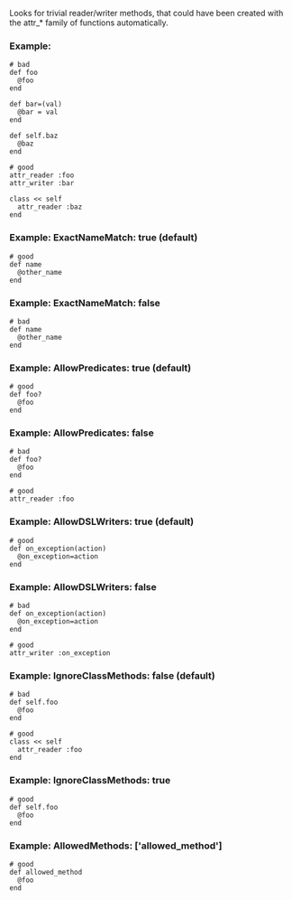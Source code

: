 Looks for trivial reader/writer methods, that could
have been created with the attr_* family of functions automatically.

### Example:
    # bad
    def foo
      @foo
    end

    def bar=(val)
      @bar = val
    end

    def self.baz
      @baz
    end

    # good
    attr_reader :foo
    attr_writer :bar

    class << self
      attr_reader :baz
    end

### Example: ExactNameMatch: true (default)
    # good
    def name
      @other_name
    end

### Example: ExactNameMatch: false
    # bad
    def name
      @other_name
    end

### Example: AllowPredicates: true (default)
    # good
    def foo?
      @foo
    end

### Example: AllowPredicates: false
    # bad
    def foo?
      @foo
    end

    # good
    attr_reader :foo

### Example: AllowDSLWriters: true (default)
    # good
    def on_exception(action)
      @on_exception=action
    end

### Example: AllowDSLWriters: false
    # bad
    def on_exception(action)
      @on_exception=action
    end

    # good
    attr_writer :on_exception

### Example: IgnoreClassMethods: false (default)
    # bad
    def self.foo
      @foo
    end

    # good
    class << self
      attr_reader :foo
    end

### Example: IgnoreClassMethods: true
    # good
    def self.foo
      @foo
    end

### Example: AllowedMethods: ['allowed_method']
    # good
    def allowed_method
      @foo
    end